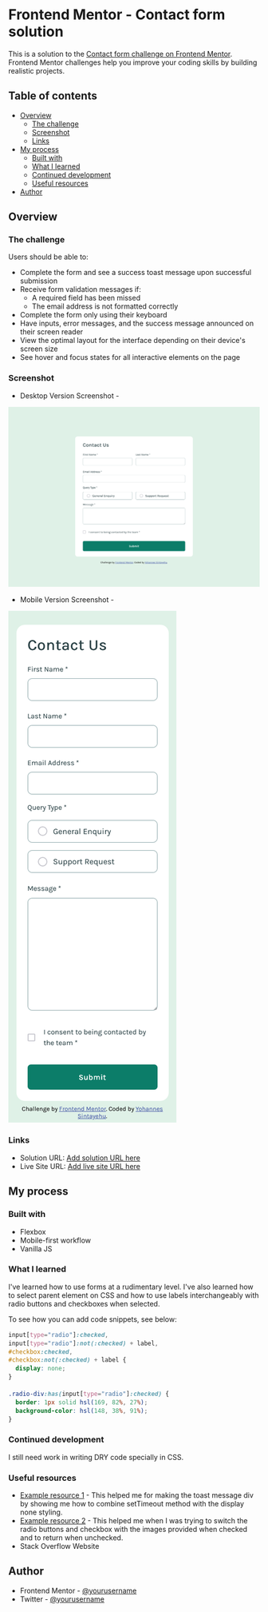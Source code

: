 # Frontend Mentor - Contact form solution

This is a solution to the [Contact form challenge on Frontend Mentor](https://www.frontendmentor.io/challenges/contact-form--G-hYlqKJj). Frontend Mentor challenges help you improve your coding skills by building realistic projects.

## Table of contents

- [Overview](#overview)
  - [The challenge](#the-challenge)
  - [Screenshot](#screenshot)
  - [Links](#links)
- [My process](#my-process)
  - [Built with](#built-with)
  - [What I learned](#what-i-learned)
  - [Continued development](#continued-development)
  - [Useful resources](#useful-resources)
- [Author](#author)

## Overview

### The challenge

Users should be able to:

- Complete the form and see a success toast message upon successful submission
- Receive form validation messages if:
  - A required field has been missed
  - The email address is not formatted correctly
- Complete the form only using their keyboard
- Have inputs, error messages, and the success message announced on their screen reader
- View the optimal layout for the interface depending on their device's screen size
- See hover and focus states for all interactive elements on the page

### Screenshot

- Desktop Version Screenshot -

![](./assets/images/Screenshot%20of%20%20Frontend%20Mentor%20Contact%20form%20Desktop.png)

- Mobile Version Screenshot -

![](./assets/images/Screenshot%20of%20%20Frontend%20Mentor%20Contact%20form%20Mobile.png)

### Links

- Solution URL: [Add solution URL here](https://github.com/Yohannes-GitHub/contact-form-main)
- Live Site URL: [Add live site URL here](https://your-live-site-url.com)

## My process

### Built with

- Flexbox
- Mobile-first workflow
- Vanilla JS

### What I learned

I've learned how to use forms at a rudimentary level. I've also learned how to select parent element on CSS and how to use
labels interchangeably with radio buttons and checkboxes when selected.

To see how you can add code snippets, see below:

```css
input[type="radio"]:checked,
input[type="radio"]:not(:checked) + label,
#checkbox:checked,
#checkbox:not(:checked) + label {
  display: none;
}

.radio-div:has(input[type="radio"]:checked) {
  border: 1px solid hsl(169, 82%, 27%);
  background-color: hsl(148, 38%, 91%);
}
```

### Continued development

I still need work in writing DRY code specially in CSS.

### Useful resources

- [Example resource 1](https://www.sitepoint.com/community/t/hide-div-after-10-seconds/5910/4) - This helped me for making the toast message div
  by showing me how to combine setTimeout method with the display none styling.
- [Example resource 2](https://jsfiddle.net/yx37af45/9/) - This helped me when I was trying to switch the radio buttons and checkbox with the images provided when checked and to return when unchecked.
- Stack Overflow Website

## Author

- Frontend Mentor - [@yourusername](https://www.frontendmentor.io/profile/Yohannes-GitHub)
- Twitter - [@yourusername](https://x.com/jonsintayehu)
